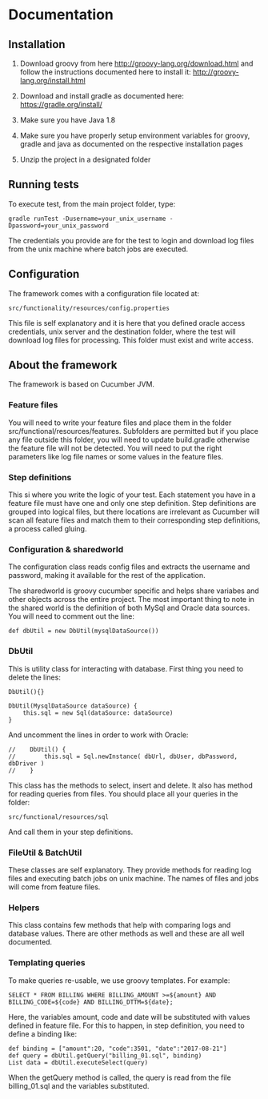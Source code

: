 # Documentation
## Installation

1. Download groovy from here http://groovy-lang.org/download.html and follow
  the instructions documented here to install it: http://groovy-lang.org/install.html
  
2. Download and install gradle as documented here: https://gradle.org/install/
  
3. Make sure you have Java 1.8
  
4. Make sure you have properly setup environment variables for groovy, gradle and java
  as documented on the respective installation pages
  
5. Unzip the project in a designated folder
  
## Running tests
To execute test, from the main project folder, type:

    gradle runTest -Dusername=your_unix_username -Dpassword=your_unix_password

The credentials you provide are for the test to login and download log files
from the unix machine where batch jobs are executed.

## Configuration
The framework comes with a configuration file located at:

    src/functionality/resources/config.properties

This file is self explanatory and it is here that you defined oracle access
credentials, unix server and the destination folder, where the test will download
log files for processing. This folder must exist and write access.

## About the framework
The framework is based on Cucumber JVM. 

### Feature files
You will need to write your feature files
and place them in the folder src/functional/resources/features. Subfolders are permitted but
if you place any file outside this folder, you will need to update build.gradle otherwise
the feature file will not be detected.
You will need to put the right parameters like log file names or some values in the feature
files.

### Step definitions
This si where you write the logic of your test. Each statement you have in a feature file
must have one and only one step definition. Step definitions are grouped into
logical files, but there locations are irrelevant as Cucumber will scan all feature files
and match them to their corresponding step definitions, a process called gluing.

### Configuration & sharedworld
The configuration class reads config files and extracts the username and password, making
it available for the rest of the application.

The sharedworld is groovy cucumber specific and helps share variabes and other objects across
the entire project. The most important thing to note in the shared world is the definition
of both MySql and Oracle data sources.
You will need to comment out the line:

    def dbUtil = new DbUtil(mysqlDataSource())

### DbUtil
This is utility class for interacting with database.
First thing you need to delete the lines:

    DbUtil(){}

    DbUtil(MysqlDataSource dataSource) {
        this.sql = new Sql(dataSource: dataSource)
    }

And uncomment the lines in order to work with Oracle:

    //    DbUtil() {
    //        this.sql = Sql.newInstance( dbUrl, dbUser, dbPassword, dbDriver )
    //    }

This class has the methods to select, insert and delete. It also
has method for reading queries from files.
You should place all your queries in the folder:

    src/functional/resources/sql
    
And call them in your step definitions.

### FileUtil & BatchUtil
These classes are self explanatory. They provide methods for reading
log files and executing batch jobs on unix machine. The names
of files and jobs will come from feature files.

### Helpers
This class contains few methods that help with comparing logs and database 
values. There are other methods as well and these are all well documented.


### Templating queries
To make queries re-usable, we use groovy templates. For example:

    SELECT * FROM BILLING WHERE BILLING_AMOUNT >=${amount} AND BILLING_CODE=${code} AND BILLING_DTTM=${date};
    
Here, the variables amount, code and date will be substituted with 
values defined in feature file.
For this to happen, in step definition, you need to define a binding like:

    def binding = ["amount":20, "code":3501, "date":"2017-08-21"]
    def query = dbUtil.getQuery("billing_01.sql", binding)
    List data = dbUtil.executeSelect(query)

When the getQuery method is called, the query is read from the file billing_01.sql
and the variables substituted.    